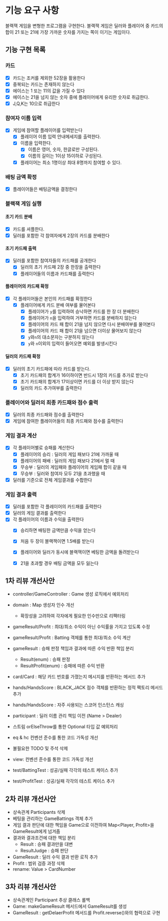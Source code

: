 # 기능 요구 사항

블랙잭 게임을 변형한 프로그램을 구현한다.
블랙잭 게임은 딜러와 플레이어 중 카드의 합이 21 또는 21에 가장 가까운 숫자를 가지는 쪽이 이기는 게임이다.

## 기능 구현 목록

### 카드

- [x] 카드는 조커를 제외한 52장을 활용한다
- [x] 중복되는 카드는 존재하지 않는다
- [x] 에이스는 1 또는 11의 값을 가질 수 있다
- [x] 에이스는 21을 넘지 않는 숫자 중에 플레이어에게 유리한 숫자로 취급한다.
- [x] J,Q,K는 10으로 취급한다

### 참여자 이름 입력

- [x] 게임에 참여할 플레이어를 입력받는다
    - [x] 플레이어 이름 입력 안내메세지를 출력한다.
    - [x] 이름을 입력한다.
        - [x] 이름은 영어, 숫자, 한글로만 구성된다.
        - [x] 이름의 길이는 1이상 15이하로 구성된다.
    - [x] 플레이어는 최소 1명이상 최대 8명까지 참여할 수 있다.

### 배팅 금액 확정

- [x] 플레이어들은 배팅금액을 결정한다

### 블랙잭 게임 실행

#### 초기 카드 분배

- [x] 카드를 셔플한다.
- [x] 딜러를 포함한 각 참여자에게 2장의 카드를 분배한다

#### 초기 카드패 출력

- [x] 딜러를 포함한 참여자들의 카드패를 공개한다
    - [x] 딜러의 초기 카드패 2장 중 한장을 출력한다
    - [x] 플레이어들의 이름과 카드패를 출력한다

#### 플레이어의 카드패 확정

- [x] 각 플레이어들은 본인의 카드패를 확정한다
    - [x] 플레이어에게 카드 분배 여부를 물어본다
        - [x] 플레이어가 `y`를 입력하여 승낙하면 카드를 한 장 더 분배한다
        - [x] 플레이어가 `n`을 입력하여 거부하면 카드를 분배하지 않는다
        - [x] 플레이어의 카드 패 합이 21을 넘지 않으면 다시 분배여부를 물어본다
        - [x] 플레이어의 카드 패 합이 21을 넘으면 더이상 물어보지 않는다
        - [x] `y`와`n`의 대소문자는 구분하지 않는다
        - [x] `y`와 `n`이외의 입력이 들어오면 예외를 발생시킨다

#### 딜러의 카드패 확정

- [x] 딜러의 초기 카드패에 따라 카드를 받는다.
    - [x] 초기 카드패의 합계가 16이하이면 반드시 1장의 카드를 추가로 받는다
    - [x] 초기 카드패의 합계가 17이상이면 카드를 더 이상 받지 않는다
    - [x] 딜러의 카드 추가여부를 출력한다

### 플레이어와 딜러의 최종 카드패와 점수 출력

- [x] 딜러의 최종 카드패와 점수를 출력한다
- [x] 게임에 참여한 플레이어들의 최종 카드패와 점수를 출력한다

### 게임 결과 계산

- [x] 각 플레이어별로 승패를 계산한다
    - [x] 플레이어의 승리 : 딜러의 게임 패보다 21에 가까울 때
    - [x] 플레이어의 패배 : 딜러의 게임 패보다 21에서 멀 때
    - [x] 무승부 : 딜러의 게임패와 플레이어의 게임패 합이 같을 때
    - [x] 무승부 : 딜러와 참여자 모두 21을 초과했을 때
- [x] 딜러를 기준으로 전체 게임결과를 수합한다

### 게임 결과 출력

- [x] 딜러를 포함한 각 플레이어의 카드패를 출력한다
- [x] 딜러의 게임 결과를 출력한다
- [x] 각 플레이어의 이름과 수익을 출력한다
    - [x] 승리하면 배팅한 금액만큼 수익을 얻는다
    - [x] 처음 두 장이 블랙잭이면 1.5배를 받는다
    - [x] 플레이어와 딜러가 동시에 블랙잭이면 베팅한 금액을 돌려받는다
    - [x] 21을 초과할 경우 배팅 금액을 모두 잃는다


## 1차 리뷰 개선사안

- controller/GameController : Game 생성 로직에서 예외처리


- domain : Map 생성자 인수 개선 
  - 확장성을 고려하여 각자에게 필요한 인수만으로 리팩터링
- gameResult/Profit : 최대/최소 수익이 아닌 수익률을 가지고 있도록 수정
- gameResult/Profit : Batting 객체를 통한 최대/최소 수익 계산
- gameResult : 승패 판정 책임과 결과에 따른 수익 반환 책임 분리
  - Result(enum) : 승패 판정
  - ResultProfit(enum) : 승패에 따른 수익 반환
- card/Card : 해당 카드 번호를 가졌는지 메시지를 반환하는 메서드 추가
- hands/HandsScore : BLACK_JACK 점수 객체를 반환하는 정적 팩토리 메서드 추가
- hands/HandsScore : 자주 사용되는 스코어 인스턴스 캐싱
- participant : 딜러 이름 관리 책임 이전 (Name > Dealer)
- 스트림 orElseThrow를 통한 Optional 타입 값 예외처리
- eq & hc 컨벤션 준수를 통한 코드 가독성 개선
- 불필요한 TODO 및 주석 삭제

- view: 컨벤션 준수를 통한 코드 가독성 개선
- test/BattingTest : 성공/실패 각각의 테스트 케이스 추가
- test/ProfitTest : 성공/실패 각각의 테스트 케이스 추가 

## 2차 리뷰 개선사안
- 상속관계 Participants 삭제
- 베팅을 관리하는 GameBattings 객체 추가
- 게임 결과 판단에 대한 책임을 Game으로 이전하여 Map<Player, Profit>을 GameResult에게 넘겨줌
- 결과와 결과조건에 대한 책임 분리
  - Result : 승패 결과만을 대변
  - ResultJudge : 승패 판단 
- GameResult : 딜러 수익 결과 반환 로직 추가
- Profit : 범위 검증 과정 삭제
- rename: Value > CardNumber 


## 3차 리뷰 개선사안
- 상속관계인 Participant 추상 클래스 롤백
- Game: makeGameResult 메서드에서 GameResult를 생성
- GameResult : getDelaerProfit 메서드를 Profit.reverse()와의 협력으로 구현
